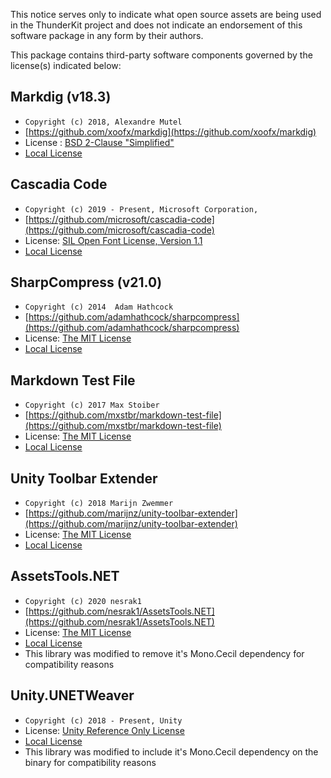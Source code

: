 ﻿This notice serves only to indicate what open source assets are being used in the ThunderKit project and does not indicate an endorsement of this software package in any form by their authors.

This package contains third-party software components governed by the license(s) indicated below:

## Markdig (v18.3)

* `Copyright (c) 2018, Alexandre Mutel`
* [https://github.com/xoofx/markdig](https://github.com/xoofx/markdig)
* License : [BSD 2-Clause "Simplified"](https://github.com/xoofx/markdig/blob/master/license.txt)
* [Local License](assetlink://Packages/com.passivepicasso.thunderkit/Editor/ThirdParty/Markdig/license.txt)

## Cascadia Code

* `Copyright (c) 2019 - Present, Microsoft Corporation,`
* [https://github.com/microsoft/cascadia-code](https://github.com/microsoft/cascadia-code)
* License:  [SIL Open Font License, Version 1.1](http://scripts.sil.org/OFL)
* [Local License](assetlink://Packages/com.passivepicasso.thunderkit/Editor/ThirdParty/CascadiaCode/LICENSE.txt)

## SharpCompress (v21.0)

* `Copyright (c) 2014  Adam Hathcock`
* [https://github.com/adamhathcock/sharpcompress](https://github.com/adamhathcock/sharpcompress)
* License:  [The MIT License](https://github.com/adamhathcock/sharpcompress/blob/master/LICENSE.txt)
* [Local License](assetlink://Packages/com.passivepicasso.thunderkit/Editor/ThirdParty/SharpCompress/LICENSE.txt)

## Markdown Test File

* `Copyright (c) 2017 Max Stoiber`
* [https://github.com/mxstbr/markdown-test-file](https://github.com/mxstbr/markdown-test-file)
* License:  [The MIT License](https://github.com/mxstbr/markdown-test-file/blob/master/LICENSE)
* [Local License](assetlink://Packages/com.passivepicasso.thunderkit/Editor/ThirdParty/MarkdownTestFile/LICENSE.txt)

## Unity Toolbar Extender

* `Copyright (c) 2018 Marijn Zwemmer`
* [https://github.com/marijnz/unity-toolbar-extender](https://github.com/marijnz/unity-toolbar-extender)
* License:  [The MIT License](https://github.com/marijnz/unity-toolbar-extender/blob/master/LICENSE)
* [Local License](assetlink://Packages/com.passivepicasso.thunderkit/Editor/ThirdParty/UnityToolbarExtender/LICENSE.txt)

## AssetsTools.NET 

* `Copyright (c) 2020 nesrak1`
* [https://github.com/nesrak1/AssetsTools.NET](https://github.com/nesrak1/AssetsTools.NET)
* License:  [The MIT License](https://github.com/nesrak1/AssetsTools.NET/blob/master/LICENSE)
* [Local License](assetlink://Packages/com.passivepicasso.thunderkit/Editor/ThirdParty/AssetsTools.NET/LICENSE.txt)
* This library was modified to remove it's Mono.Cecil dependency for compatibility reasons

## Unity.UNETWeaver

* `Copyright (c) 2018 - Present, Unity`
* License: [Unity Reference Only License](https://unity3d.com/legal/licenses/Unity_Reference_Only_License)
* [Local License](assetlink://Packages/com.passivepicasso.thunderkit/Editor/ThirdParty/UNetWeaver/LICENSE.txt)
* This library was modified to include it's Mono.Cecil dependency on the binary for compatibility reasons